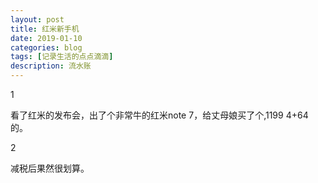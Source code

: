 ```yaml
---
layout: post
title: 红米新手机
date: 2019-01-10
categories: blog
tags: [记录生活的点点滴滴]
description: 流水账
---
```


1 

看了红米的发布会，出了个非常牛的红米note 7，给丈母娘买了个,1199 4+64的。

2

减税后果然很划算。




